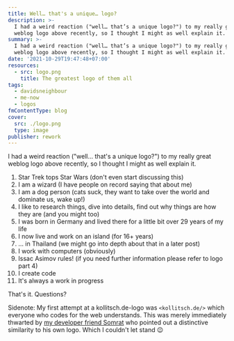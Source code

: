 ```yaml
---
title: Well… that's a unique… logo?
description: >-
  I had a weird reaction ("well… that’s a unique logo?") to my really great
  weblog logo above recently, so I thought I might as well explain it.
summary: >-
  I had a weird reaction ("well… that’s a unique logo?") to my really great
  weblog logo above recently, so I thought I might as well explain it.
date: '2021-10-29T19:47:48+07:00'
resources:
  - src: logo.png
    title: The greatest logo of them all
tags:
  - davidsneighbour
  - me-now
  - logos
fmContentType: blog
cover:
  src: ./logo.png
  type: image
publisher: rework
---
```


I had a weird reaction ("well… that's a unique logo?") to my really great weblog logo above recently, so I thought I might as well explain it.

1. Star Trek tops Star Wars (don't even start discussing this)
2. I am a wizard (I have people on record saying that about me)
3. I am a dog person (cats suck, they want to take over the world and dominate us, wake up!)
4. I like to research things, dive into details, find out why things are how they are (and you might too)
5. I was born in Germany and lived there for a little bit over 29 years of my life
6. I now live and work on an island (for 16+ years)
7. … in Thailand (we might go into depth about that in a later post)
8. I work with computers (obviously)
9. Issac Asimov rules! (if you need further information please refer to logo part 4)
10. I create code
11. It's always a work in progress

That's it. Questions?

Sidenote: My first attempt at a kollitsch.de-logo was `<kollitsch.de/>` which everyone who codes for the web understands. This was merely immediately thwarted by [my developer friend Somrat](https://somrat.netlify.app/) who pointed out a distinctive similarity to his own logo. Which I couldn't let stand :wink:
